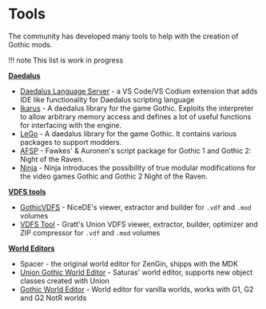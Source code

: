 # Tools
The community has developed many tools to help with the creation of Gothic mods.



!!! note
    This list is work in progress

**[Daedalus](../scripts/index.md)**

 - [Daedalus Language Server](https://github.com/kirides/vscode-daedalus) - a VS Code/VS Codium extension that adds IDE like functionality for Daedalus scripting language
 - [Ikarus](https://github.com/Lehona/Ikarus) - A daedalus library for the game Gothic. Exploits the interpreter to allow arbitrary memory access and defines a lot of useful functions for interfacing with the engine. 
 - [LeGo](https://github.com/Lehona/LeGo) - A daedalus library for the game Gothic. It contains various packages to support modders.
 - [AFSP](https://github.com/auronen/AF-Script-Packet) - Fawkes' & Auronen's script package for Gothic 1 and Gothic 2: Night of the Raven.
 - [Ninja](https://github.com/szapp/Ninja) - Ninja introduces the possibility of true modular modifications for the
video games Gothic and Gothic 2 Night of the Raven.
 
**[VDFS tools](../general_info/vdfs)**

 - [GothicVDFS](GothicVDFS.md) - NiceDE's viewer, extractor and builder for `.vdf` and `.mod` volumes
 - [VDFS Tool](VDFSTool.md) - Gratt's Union VDFS viewer, extractor, builder, optimizer and ZIP compressor for `.vdf` and `.mod` volumes

**[World Editors](../worlds)**

 - Spacer - the original world editor for ZenGin, shipps with the MDK
 - [Union Gothic World Editor](https://worldofplayers.ru/threads/42322/) - Saturas' world editor, supports new object classes created with Union
 - [Gothic World Editor](https://worldofplayers.ru/threads/40530/) - World editor for vanilla worlds, works with G1, G2 and G2 NotR worlds
